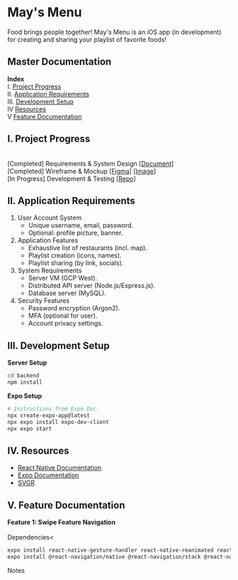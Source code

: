 <h1>May's Menu</h1>
<p>Food brings people together! May's Menu is an iOS app (in development) for creating and sharing your playlist of favorite foods!</p>

<h2>Master Documentation</h2>
<b>Index</b>
<br>I. <a href='#i'>Project Progress</a>
<br>II. <a href='#ii'>Application Requirements</a>
<br>III. <a href='#iii'>Development Setup</a>
<br>IV <a href='#iv'>Resources</a>
<br>V <a href='#v'>Feature Documentation</a>

<h2 id='i'>I. Project Progress</h2>
<!-- ✘ ✔ -->
<br>[Completed] Requirements & System Design
   <a href="#ii">[Document]</a>
<br>[Completed] Wireframe & Mockup 
   <a href="https://www.figma.com/design/8Tctnk4MifOjTbEEL7I5Ja/mays-menu?node-id=0%3A1&t=6K9fCD9sMYFYscwU-1">[Figma]</a>
   <a href="https://github.com/yammei/image-repo/blob/main/r5.png">[Image]</a>
<br>[In Progress] Development & Testing 
   <a href="https://github.com/yammei/mays-menu">[Repo]</a>

<h2 id='ii'>II. Application Requirements</h2>

1. User Account System
    * Unique username, email, password.
    * Optional: profile picture, banner.
2. Application Features
    * Exhaustive list of restaurants (incl. map).
    * Playlist creation (icons, names).
    * Playlist sharing (by link, socials).
3. System Requirements
    * Server VM (GCP West).
    * Distributed API server (Node.js/Express.js).
    * Database server (MySQL).
4. Security Features
    * Password encryption (Argon2).
    * MFA (optional for user).
    * Account privacy settings. 

<h2 id='iii'>III. Development Setup</h2>

<b>Server Setup</b>

```bash
cd backend
npm install
```

<b>Expo Setup</b>

```bash
# Instructions from Expo Doc.
npx create-expo-app@latest
npx expo install expo-dev-client
npx expo start
```

<h2 id='iv'>IV. Resources</h2>

* <a href="https://reactnative.dev/">React Native Documentation</a>
* <a href="https://docs.expo.dev/get-started/start-developing/">Expo Documentation</a>
* <a href="https://docs.expo.dev/get-started/start-developing/](https://react-svgr.com/playground/?native=true&typescript=true)">SVGR</a>

<h2 id='v'>V. Feature Documentation</h2>

<section id='f1'>

<b>Feature 1: Swipe Feature Navigation</b><br><br>
Dependencies<

```bash
expo install react-native-gesture-handler react-native-reanimated react-native-screens react-native-safe-area-context @react-native-community/masked-view
expo install @react-navigation/native @react-navigation/stack @react-navigation/bottom-tabs
```

Notes

</section>
